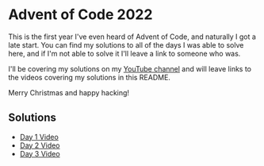 # Advent of Code 2022

This is the first year I've even heard of Advent of Code, and naturally I got a late start. You can find my solutions to all of the days I was able to solve here, and if I'm not able to solve it I'll leave a link to someone who was.

I'll be covering my solutions on my [YouTube channel](https://youtube.com/@valhalla_dev) and will leave links to the videos covering my solutions in this README.

Merry Christmas and happy hacking!


## Solutions

- [Day 1 Video](https://youtu.be/fOZqgTK4Iro)
- [Day 2 Video](https://youtu.be/LRgoDIDi85o)
- [Day 3 Video](https://www.youtube.com/watch?v=uYkZ-s-AQmc)
